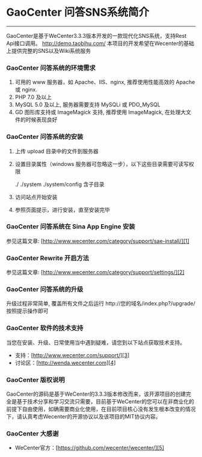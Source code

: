 # GaoCenter 问答SNS系统简介

---

GaoCenter是基于WeCenter3.3.3版本开发的一款现代化SNS系统，支持Rest Api接口调用。 http://demo.taobihu.com/ 本项目的开发希望在Wecenter的基础上提供完整的SNS以及Wiki系统服务

### GaoCenter 问答系统的环境需求

 1. 可用的 www 服务器，如 Apache、IIS、nginx, 推荐使用性能高效的 Apache 或 nginx.
 2. PHP 7.0 及以上
 3. MySQL 5.0 及以上, 服务器需要支持 MySQLi 或 PDO_MySQL
 4. GD 图形库支持或 ImageMagick 支持, 推荐使用 ImageMagick, 在处理大文件的时候表现良好

### GaoCenter 问答系统的安装

 1. 上传 upload 目录中的文件到服务器
 2. 设置目录属性（windows 服务器可忽略这一步），以下这些目录需要可读写权限

    ./
    ./system
    ./system/config 含子目录

 3. 访问站点开始安装
 4. 参照页面提示，进行安装，直至安装完毕

### GaoCenter 问答系统在 Sina App Engine 安装

参见这篇文章: [http://www.wecenter.com/category/support/sae-install/][1]

### GaoCenter Rewrite 开启方法

参见这篇文章: [http://www.wecenter.com/category/support/settings/][2]

### GaoCenter 问答系统的升级

升级过程非常简单, 覆盖所有文件之后运行 http://您的域名/index.php?/upgrade/ 按照提示操作即可

### GaoCenter 软件的技术支持

当您在安装、升级、日常使用当中遇到疑难，请您到以下站点获取技术支持。

 - 支持：[http://www.wecenter.com/support/][3]
 - 讨论区：[http://wenda.wecenter.com][4]

### GaoCenter 版权说明

GaoCenter的源码是基于WeCenter的3.3.3版本修改而来，该开源项目的创建完全是基于技术分享和学习交流只需要，目前基于WeCenter的您可以在非商业化的前提下自由使用，如确需要商业化使用，在目前项目核心没有发生根本改变的情况下，请认真考虑Wecenter的开源协议以及该项目的MIT协议内容。


### GaoCenter 大感谢

- WeCenter官方：[https://github.com/wecenter/wecenter/][5]
 
[1]: http://www.wecenter.com/category/support/sae-install/
[2]: http://www.wecenter.com/category/support/settings/
[3]: http://www.wecenter.com/support/
[4]: http://wenda.wecenter.com
[5]: https://github.com/wecenter/wecenter/

